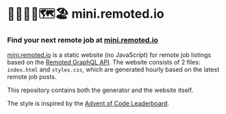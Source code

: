 # 👩‍💻👨‍💻🗺🏖️ mini.remoted.io

### Find your next remote job at [mini.remoted.io](https://mini.remoted.io)

[mini.remoted.io](https://mini.remoted.io) is a static website (no JavaScript) for remote job listings based
on the [Remoted GraphQL API](https://remoted.io/graphql). The website consists of 2 files: 
`index.html` and `styles.css`, which are generated hourly based on the latest remote
job posts.

This repository contains both the generator and the website itself.

The style is inspired by the [Advent of Code Leaderboard](https://adventofcode.com/2018/leaderboard).

